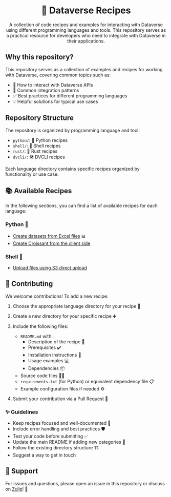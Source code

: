 <h1 align="center">🍳 Dataverse Recipes</h1>

<p align="center">A collection of code recipes and examples for interacting with Dataverse using different programming languages and tools. This repository serves as a practical resource for developers who need to integrate with Dataverse in their applications.</p>

## Why this repository?

This repository serves as a collection of examples and recipes for working with Dataverse, covering common topics such as:

- 🔌 How to interact with Dataverse APIs
- 🔄 Common integration patterns 
- ✅ Best practices for different programming languages
- 💡 Helpful solutions for typical use cases

## Repository Structure

The repository is organized by programming language and tool:

- `python/`: 🐍 Python recipes
- `shell/`: 🐚 Shell recipes
- `rust/`: 🦀 Rust recipes
- `dvcli/`: 🛠️ DVCLI recipes


Each language directory contains specific recipes organized by functionality or use case.

## 📚 Available Recipes

In the following sections, you can find a list of available recipes for each language:

### Python 🐍

- [Create datasets from Excel files](python/create-datasets-from-excel-files) 📊
- [Create Croissant from the client side](python/create-croissant-client-side)

### Shell 🐚

- [Upload files using S3 direct upload](shell/upload_files_to_dataverse.sh)

## 🤝 Contributing

We welcome contributions! To add a new recipe:

1. Choose the appropriate language directory for your recipe 📂
2. Create a new directory for your specific recipe ➕
3. Include the following files:
   - `README.md` with:
     - Description of the recipe 📝
     - Prerequisites ✔️
     - Installation instructions 🔧
     - Usage examples 💻
     - Dependencies 📦
   - Source code files 👨‍💻
   - `requirements.txt` (for Python) or equivalent dependency file 📋
   - Example configuration files if needed ⚙️

4. Submit your contribution via a Pull Request 🚀

### ✨ Guidelines

- Keep recipes focused and well-documented 📖
- Include error handling and best practices 🛡️
- Test your code before submitting ✅
- Update the main README if adding new categories 📝
- Follow the existing directory structure 🏗️
- Suggest a way to get in touch

## 💬 Support

For issues and questions, please open an issue in this repository or discuss on [Zulip](https://dataverse.zulipchat.com/#narrow/channel/375707-community/topic/recipes/near/503105735)! 🐙
